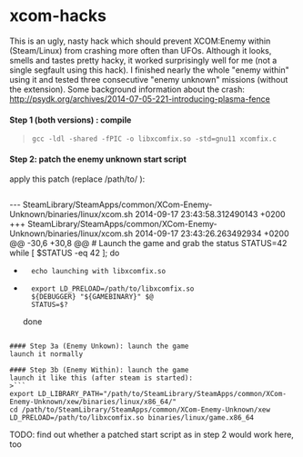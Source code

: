xcom-hacks
==========

This is an ugly, nasty hack which should prevent XCOM:Enemy within  (Steam/Linux) from crashing more often than UFOs.
Although it looks, smells and tastes pretty hacky, it worked surprisingly well for me (not a single segfault using this hack). I finished nearly the whole "enemy within" using it and tested three consecutive "enemy unknown" missions (without the extension).
Some background information about the crash: http://psydk.org/archives/2014-07-05-221-introducing-plasma-fence


#### Step 1 (both versions) : compile
> `gcc -ldl -shared -fPIC -o libxcomfix.so -std=gnu11 xcomfix.c`

#### Step 2: patch the enemy unknown start script
apply this patch (replace /path/to/ ):
>```
--- SteamLibrary/SteamApps/common/XCom-Enemy-Unknown/binaries/linux/xcom.sh	2014-09-17 23:43:58.312490143 +0200
+++ SteamLibrary/SteamApps/common/XCom-Enemy-Unknown/binaries/linux/xcom.sh	2014-09-17 23:43:26.263492934 +0200
@@ -30,6 +30,8 @@
 	# Launch the game and grab the status
 	STATUS=42
 	while [ $STATUS -eq 42 ]; do
+		echo launching with libxcomfix.so
+		export LD_PRELOAD=/path/to/libxcomfix.so
 		${DEBUGGER} "${GAMEBINARY}" $@
 		STATUS=$?
 	done
```

#### Step 3a (Enemy Unkown): launch the game 
launch it normally

#### Step 3b (Enemy Within): launch the game
launch it like this (after steam is started):
>```
export LD_LIBRARY_PATH="/path/to/SteamLibrary/SteamApps/common/XCom-Enemy-Unknown/xew/binaries/linux/x86_64/"
cd /path/to/SteamLibrary/SteamApps/common/XCom-Enemy-Unknown/xew
LD_PRELOAD=/path/to/libxcomfix.so binaries/linux/game.x86_64
```
TODO: find out whether a patched start script as in step 2 would work here, too
 
 

